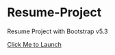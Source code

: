 # Resume-Project
Resume Project with Bootstrap v5.3

<a href="https://mercyvalli.github.io/Resume-Project/"> Click Me to Launch </a>
